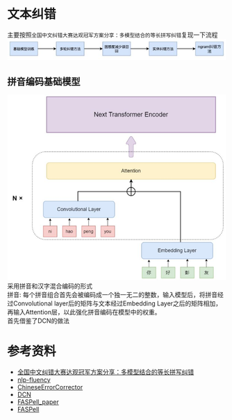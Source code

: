 # 文本纠错
主要按照`全国中文纠错大赛达观冠军方案分享：多模型结合的等长拼写纠错`复现一下流程
![拼写纠错方案流程图](./images/流程图.jpg)

## 拼音编码基础模型
![拼音编码模型结构](./images/拼音编码模型结构.jpg)
采用拼音和汉字混合编码的形式  
拼音: 每个拼音组合首先会被编码成一个独一无二的整数，输入模型后，将拼音经过Convolutional layer后的矩阵与文本经过Embedding Layer之后的矩阵相加，再输入Attention层，以此强化拼音编码在模型中的权重。  
首先借鉴了DCN的做法  


# 参考资料
* [全国中文纠错大赛达观冠军方案分享：多模型结合的等长拼写纠错](https://cloud.tencent.com/developer/article/2197920)
* [nlp-fluency](https://github.com/baojunshan/nlp-fluency)
* [ChineseErrorCorrector](https://github.com/TW-NLP/ChineseErrorCorrector)
* [DCN](https://github.com/destwang/DCN)
* [FASPell_paper](https://aclanthology.org/D19-5522.pdf)
* [FASPell](https://github.com/iqiyi/FASPell)